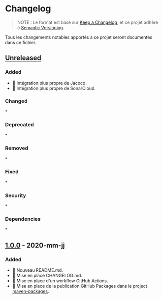 # Changelog

> NOTE : Le format est basé sur [Keep a Changelog],
> et ce projet adhère à [Semantic Versioning].

Tous les changements notables apportés à ce projet seront documentés dans ce fichier.

## [Unreleased]

### Added

-   :green_heart: Intégration plus propre de Jacoco.
-   :green_heart: Intégration plus propre de SonarCloud.

### Changed

\*

### Deprecated

\*

### Removed

\*

### Fixed

\*

### Security

\*

### Dependencies

\*

## [1.0.0] - 2020-mm-jj

### Added

-   :pencil: Nouveau README.md.
-   :pencil: Mise en place CHANGELOG.md.
-   :construction_worker: Mise en place d'un workflow GitHub Actions.
-   :construction_worker: Mise en place de la publication GitHub Packages dans le project [maven-packages].

[keep a changelog]: https://keepachangelog.com/fr/1.0.0/
[semantic versioning]: https://semver.org/lang/fr/
[maven-packages]: https://github.com/bdelion/maven-packages/packages/
[unreleased]: https://github.com/bdelion/java-parent/compare/1.0.0...HEAD
[1.0.0]: https://github.com/bdelion/java-parent/releases/tag/1.0.0
